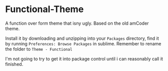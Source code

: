 # Functional-Theme

A function over form theme that isny ugly. Based on the old amCoder theme.

Install it by downloading and unzipping into your `Packages` directory, find it by running `Preferences: Browse Packages` in sublime.
Remember to rename the folder to `Theme - Functional`

I'm not going to try to get it into package control until i can reasonably call it finished.
